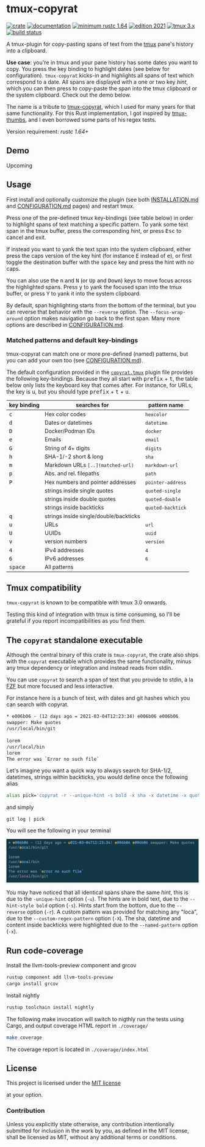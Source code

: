 # tmux-copyrat

[![crate](https://img.shields.io/crates/v/tmux-copyrat.svg)](https://crates.io/crates/tmux-copyrat)
[![documentation](https://docs.rs/tmux-copyrat/badge.svg)](https://docs.rs/tmux-copyrat)
[![minimum rustc 1.64](https://img.shields.io/badge/rustc-1.64+-blue.svg)](https://rust-lang.github.io/rfcs/2495-min-rust-version.html)
[![edition 2021](https://img.shields.io/badge/edition-2021-blue.svg)](https://doc.rust-lang.org/edition-guide/rust-2021/index.html)
[![tmux 3.x](https://img.shields.io/badge/tmux-3.0+-blue.svg)](https://tmux.github.io)
[![build status](https://github.com/graelo/tmux-copyrat/actions/workflows/essentials.yml/badge.svg)](https://github.com/graelo/tmux-copyrat/actions)

<!-- cargo-sync-readme start -->


A tmux-plugin for copy-pasting spans of text from the [tmux] pane's history
into a clipboard.

**Use case**: you're in tmux and your pane history has some dates you want to
copy. You press the key binding to highlight dates (see below for
configuration). `tmux-copyrat` kicks-in and highlights all spans of text which
correspond to a date. All spans are displayed with a one or two key _hint_,
which you can then press to copy-paste the span into the tmux clipboard or the
system clipboard. Check out the demo below.

The name is a tribute to [tmux-copyrat], which I used for many years for that
same functionality. For this Rust implementation, I got inspired by
[tmux-thumbs], and I even borrowed some parts of his regex tests.

Version requirement: _rustc 1.64+_

## Demo

Upcoming

## Usage

First install and optionally customize the plugin (see both [INSTALLATION.md]
and [CONFIGURATION.md] pages) and restart tmux.

Press one of the pre-defined tmux key-bindings (see table below) in order to
highlight spans of text matching a specific pattern. To yank some text span in
the tmux buffer, press the corresponding _hint_, or press <kbd>Esc</kbd> to
cancel and exit.

If instead you want to yank the text span into the system clipboard, either
press the caps version of the key hint (for instance <kbd>E</kbd> instead of
<kbd>e</kbd>), or first toggle the destination buffer with the <kbd>space</kbd>
key and press the hint with no caps.

You can also use the <kbd>n</kbd> and <kbd>N</kbd> (or <kbd>Up</kbd> and
<kbd>Down</kbd>) keys to move focus across the highlighted spans. Press
<kbd>y</kbd> to yank the focused span into the tmux buffer, or press
<kbd>Y</kbd> to yank it into the system clipboard.

By default, span highlighting starts from the bottom of the terminal, but you
can reverse that behavior with the `--reverse` option. The
`--focus-wrap-around` option makes navigation go back to the first span. Many
more options are described in [CONFIGURATION.md].

### Matched patterns and default key-bindings

tmux-copyrat can match one or more pre-defined (named) patterns, but you can
add your own too (see [CONFIGURATION.md]).

The default configuration provided in the [`copyrat.tmux`](copyrat.tmux) plugin
file provides the following key-bindings. Because they all start with
<kbd>prefix</kbd> + <kbd>t</kbd>, the table below only lists the keyboard key
that comes after. For instance, for URLs, the key is <kbd>u</kbd>, but you
should type <kbd>prefix</kbd> + <kbd>t</kbd> + <kbd>u</kbd>.

| key binding      | searches for                           | pattern name      |
| ---              | ---                                    | ---               |
| <kbd>c</kbd>     | Hex color codes                        | `hexcolor`        |
| <kbd>d</kbd>     | Dates or datetimes                     | `datetime`        |
| <kbd>D</kbd>     | Docker/Podman IDs                      | `docker`          |
| <kbd>e</kbd>     | Emails                                 | `email`           |
| <kbd>G</kbd>     | String of 4+ digits                    | `digits`          |
| <kbd>h</kbd>     | SHA-1/-2 short & long                  | `sha`             |
| <kbd>m</kbd>     | Markdown URLs `[..](matched-url)`      | `markdown-url`    |
| <kbd>p</kbd>     | Abs. and rel. filepaths                | `path`            |
| <kbd>P</kbd>     | Hex numbers and pointer addresses      | `pointer-address` |
|                  | strings inside single quotes           | `quoted-single`   |
|                  | strings inside double quotes           | `quoted-double`   |
|                  | strings inside backticks               | `quoted-backtick` |
| <kbd>q</kbd>     | strings inside single/double/backticks |                   |
| <kbd>u</kbd>     | URLs                                   | `url`             |
| <kbd>U</kbd>     | UUIDs                                  | `uuid`            |
| <kbd>v</kbd>     | version numbers                        | `version`         |
| <kbd>4</kbd>     | IPv4 addresses                         | `4`               |
| <kbd>6</kbd>     | IPv6 addresses                         | `6`               |
| <kbd>space</kbd> | All patterns                           |                   |

## Tmux compatibility

`tmux-copyrat` is known to be compatible with tmux 3.0 onwards.

Testing this kind of integration with tmux is time consuming, so I'll be
grateful if you report incompatibilities as you find them.

## The `copyrat` standalone executable

Although the central binary of this crate is `tmux-copyrat`, the crate also
ships with the `copyrat` executable which provides the same functionality,
minus any tmux dependency or integration and instead reads from stdin.

You can use `copyrat` to search a span of text that you provide to stdin, à la
[FZF] but more focused and less interactive.

For instance here is a bunch of text, with dates and git hashes which you can
search with copyrat.

```text
* e006b06 - (12 days ago = 2021-03-04T12:23:34) e006b06 e006b06 swapper: Make quotes
/usr/local/bin/git

lorem
/usr/local/bin
lorem
The error was `Error no such file`
```

Let's imagine you want a quick way to always search for SHA-1/2, datetimes, strings within backticks, you would define once the following alias

```zsh
alias pick='copyrat -r --unique-hint -s bold -x sha -x datetime -x quoted-backtick | pbcopy'
```

and simply

```console
git log | pick
```

You will see the following in your terminal

![[copyrat-output.png](images/copyrat-output.png)](images/copyrat-output.png)

You may have noticed that all identical spans share the same _hint_, this is
due to the `-unique-hint` option (`-u`). The hints are in bold text, due to the
`--hint-style bold` option (`-s`). Hints start from the bottom, due to the
`--reverse` option (`-r`). A custom pattern was provided for matching any
"loca", due to the `--custom-regex-pattern` option (`-X`). The sha, datetime
and content inside backticks were highlighted due to the `--named-pattern`
option (`-x`).

## Run code-coverage

Install the llvm-tools-preview component and grcov

```sh
rustup component add llvm-tools-preview
cargo install grcov
```

Install nightly

```sh
rustup toolchain install nightly
```

The following make invocation will switch to nigthly run the tests using
Cargo, and output coverage HTML report in `./coverage/`

```sh
make coverage
```

The coverage report is located in `./coverage/index.html`

## License

This project is licensed under the [MIT license]

at your option.

### Contribution

Unless you explicitly state otherwise, any contribution intentionally submitted
for inclusion in the work by you, as defined in the MIT license, shall
be licensed as MIT, without any additional terms or conditions.

[tmux]: https://tmux.github.io
[tmux-copyrat]: https://github.com/tmux-plugins/tmux-copycat
[CONFIGURATION.md]: CONFIGURATION.md
[INSTALLATION.md]: INSTALLATION.md
[tmux-thumbs]: https://crates.io/crates/tmux-thumbs
[FZF]: https://github.com/junegunn/fzf
[MIT license]: http://opensource.org/licenses/MIT


<!-- cargo-sync-readme end -->
